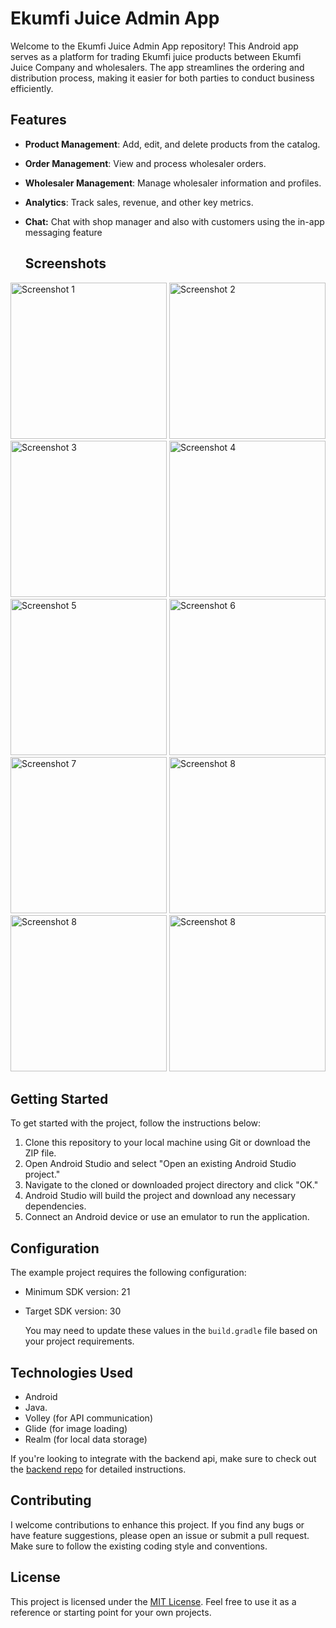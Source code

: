 # Ekumfi Juice Admin App
 
Welcome to the Ekumfi Juice Admin App repository! This Android app serves as a platform for trading Ekumfi juice products between Ekumfi Juice Company and wholesalers. The app streamlines the ordering and distribution process, making it easier for both parties to conduct business efficiently.

## Features

- **Product Management**: Add, edit, and delete products from the catalog.
- **Order Management**: View and process wholesaler orders.
- **Wholesaler Management**: Manage wholesaler information and profiles.
- **Analytics**: Track sales, revenue, and other key metrics.
- **Chat:** Chat with shop manager and also with customers using the in-app messaging feature

  ## Screenshots
<img src="https://github.com/cgardesey/ProductTraderAdmin/assets/10109354/1d88f8f2-2870-4fb2-8860-ab395cc37f12" width="250" alt="Screenshot 1">
<img src="https://github.com/cgardesey/ProductTraderAdmin/assets/10109354/256f0bab-6cab-4ac8-b47c-c37fc09290c7" width="250" alt="Screenshot 2">
<img src="https://github.com/cgardesey/ProductTraderAdmin/assets/10109354/aeea88f9-bf91-43f6-ac47-9495a64ef119" width="250" alt="Screenshot 3">
<img src="https://github.com/cgardesey/ProductTraderAdmin/assets/10109354/74957c55-398b-4f3c-bd42-1930ced170d2" width="250" alt="Screenshot 4">
<img src="https://github.com/cgardesey/ProductTraderAdmin/assets/10109354/5c5873ed-c861-412b-9cdb-154c5621489c" width="250" alt="Screenshot 5">
<img src="https://github.com/cgardesey/ProductTraderAdmin/assets/10109354/d9a9c601-8504-4f51-abd7-529e01ffe32d" width="250" alt="Screenshot 6">
<img src="https://github.com/cgardesey/ProductTraderAdmin/assets/10109354/e4ebabba-d937-4f4d-afcd-e2d0dd33ecde" width="250" alt="Screenshot 7">
<img src="https://github.com/cgardesey/ProductTraderAdmin/assets/10109354/79b745f1-4189-42e3-8f73-3a0100dbfc6b" width="250" alt="Screenshot 8">
<img src="https://github.com/cgardesey/ProductTraderAdmin/assets/10109354/4398b97b-8dfa-4ef6-a00a-32ef0307c56f" width="250" alt="Screenshot 8">
<img src="https://github.com/cgardesey/ProductTraderAdmin/assets/10109354/4cc17674-fd70-4f0e-bd45-55cace0bd5aa" width="250" alt="Screenshot 8">


## Getting Started

To get started with the project, follow the instructions below:

1. Clone this repository to your local machine using Git or download the ZIP file.
2. Open Android Studio and select "Open an existing Android Studio project."
3. Navigate to the cloned or downloaded project directory and click "OK."
4. Android Studio will build the project and download any necessary dependencies.
5. Connect an Android device or use an emulator to run the application.


## Configuration

The example project requires the following configuration:

- Minimum SDK version: 21
- Target SDK version: 30

  You may need to update these values in the `build.gradle` file based on your project requirements.


## Technologies Used

- Android
- Java.
- Volley (for API communication)
- Glide (for image loading)
- Realm (for local data storage)

If you're looking to integrate with the backend api, make sure to check out the  [backend repo](https://github.com/cgardesey/ekumfi_juice_backend) for detailed instructions.

## Contributing

I welcome contributions to enhance this project. If you find any bugs or have feature suggestions, please open an issue or submit a pull request. Make sure to follow the existing coding style and conventions.

## License

This project is licensed under the [MIT License](https://opensource.org/licenses/MIT). Feel free to use it as a reference or starting point for your own projects.
